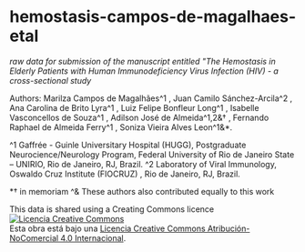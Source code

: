 # hemostasis-campos-de-magalhaes-etal

*raw data for submission of the manuscript entitled "The Hemostasis in Elderly Patients with Human Immunodeficiency Virus Infection (HIV) - a cross-sectional study*

Authors: Marilza Campos de Magalhães^1 , Juan Camilo Sánchez-Arcila^2 , Ana Carolina de Brito Lyra^1 , Luiz Felipe
Bonfleur Long^1 , Isabelle Vasconcellos de Souza^1 , Adilson José de Almeida^1,2&† , Fernando Raphael de
Almeida Ferry^1 , Soniza Vieira Alves Leon^1&*.

^1 Gaffrée - Guinle Universitary Hospital (HUGG), Postgraduate Neurocience/Neurology Program, Federal
University of Rio de Janeiro State – UNIRIO, Rio de Janeiro, RJ, Brazil.
^2 Laboratory of Viral Immunology, Oswaldo Cruz Institute (FIOCRUZ) , Rio de Janeiro, RJ, Brazil.

*† in memoriam
^& These authors also contributed equally to this work


This data is shared using a Creating Commons licence <a rel="license" href="http://creativecommons.org/licenses/by-nc/4.0/"><img alt="Licencia Creative Commons" style="border-width:0" src="https://i.creativecommons.org/l/by-nc/4.0/88x31.png" /></a><br />Esta obra está bajo una <a rel="license" href="http://creativecommons.org/licenses/by-nc/4.0/">Licencia Creative Commons Atribución-NoComercial 4.0 Internacional</a>.

